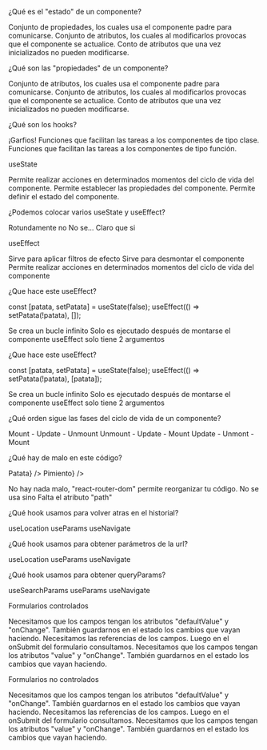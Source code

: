 ¿Qué es el "estado" de un componente?

Conjunto de propiedades, los cuales usa el componente padre para comunicarse.
Conjunto de atributos, los cuales al modificarlos provocas que el componente se actualice.
Conto de atributos que una vez inicializados no pueden modificarse.


¿Qué son las "propiedades" de un componente?

Conjunto de atributos, los cuales usa el componente padre para comunicarse.
Conjunto de atributos, los cuales al modificarlos provocas que el componente se actualice.
Conto de atributos que una vez inicializados no pueden modificarse.


¿Qué son los hooks?

¡Garfios!
Funciones que facilitan las tareas a los componentes de tipo clase.
Funciones que facilitan las tareas a los componentes de tipo función.


useState

Permite realizar acciones en determinados momentos del ciclo de vida del componente.
Permite establecer las propiedades del componente.
Permite definir el estado del componente.


¿Podemos colocar varios useState y useEffect?

Rotundamente no
No se...
Claro que si


useEffect

Sirve para aplicar filtros de efecto
Sirve para desmontar el componente
Permite realizar acciones en determinados momentos del ciclo de vida del componente


¿Que hace este useEffect?

const [patata, setPatata] = useState(false);
useEffect(() => setPatata(!patata), []);

Se crea un bucle infinito
Solo es ejecutado después de montarse el componente
useEffect solo tiene 2 argumentos


¿Que hace este useEffect?

const [patata, setPatata] = useState(false);
useEffect(() => setPatata(!patata), [patata]);

Se crea un bucle infinito
Solo es ejecutado después de montarse el componente
useEffect solo tiene 2 argumentos


¿Qué orden sigue las fases del ciclo de vida de un componente?

Mount - Update - Unmount
Unmount - Update - Mount
Update - Unmont - Mount


¿Qué hay de malo en este código?

<BrowserRouter>
    <Router>
        <Route element={<h2>Patata</h2>} />
        <Route element={<h2>Pimiento</h2>} />
    <Router>
</BrowserRouter>


No hay nada malo, "react-router-dom" permite reorganizar tu código.
No se usa <Route /> sino <Link />
Falta el atributo "path"

¿Qué hook usamos para volver atras en el historial?

useLocation
useParams
useNavigate

¿Qué hook usamos para obtener parámetros de la url?

useLocation
useParams
useNavigate

¿Qué hook usamos para obtener queryParams?

useSearchParams
useParams
useNavigate

Formularios controlados

Necesitamos que los campos tengan los atributos "defaultValue" y "onChange". También guardarnos en el estado los cambios que vayan haciendo.
Necesitamos las referencias de los campos. Luego en el onSubmit del formulario consultamos.
Necesitamos que los campos tengan los atributos "value" y "onChange". También guardarnos en el estado los cambios que vayan haciendo.

Formularios no controlados

Necesitamos que los campos tengan los atributos "defaultValue" y "onChange". También guardarnos en el estado los cambios que vayan haciendo.
Necesitamos las referencias de los campos. Luego en el onSubmit del formulario consultamos.
Necesitamos que los campos tengan los atributos "value" y "onChange". También guardarnos en el estado los cambios que vayan haciendo.